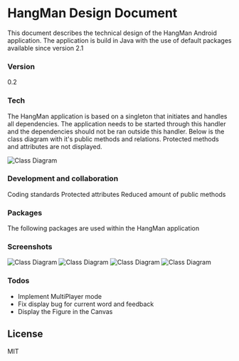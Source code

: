 # HangMan Design Document
This document describes the technical design of the HangMan Android application. The application is build in Java with the use of default packages available since version 2.1 

### Version
0.2

### Tech
The HangMan application is based on a singleton that initiates and handles all dependencies. The application needs to be started through this handler and the dependencies should not be ran outside this handler.  Below is the class diagram with it's public methods and relations. Protected methods and attributes are not displayed.

![Class Diagram](https://github.com/ruben-kruiver/Native-App-Studio/tree/master/HangMan_02/doc/HangMan.png)

### Development and collaboration
Coding standards
Protected attributes
Reduced amount of public methods

### Packages
The following packages are used within the HangMan application

### Screenshots
![Class Diagram](https://raw.githubusercontent.com/ruben-kruiver/Native-App-Studio/master/HangMan_02/doc/MainMenu.png "Main Menu")
![Class Diagram](https://raw.githubusercontent.com/ruben-kruiver/Native-App-Studio/master/HangMan_02/doc/SinglePlayer.png "Single Player game")
![Class Diagram](https://raw.githubusercontent.com/ruben-kruiver/Native-App-Studio/master/HangMan_02/doc/MultiPlayer.png "Multiplayer game")
![Class Diagram](https://raw.githubusercontent.com/ruben-kruiver/Native-App-Studio/master/HangMan_02/doc/Settings.png "The settings menu")

### Todos

 - Implement MultiPlayer mode
 - Fix display bug for current word and feedback
 - Display the Figure in the Canvas

License
----

MIT